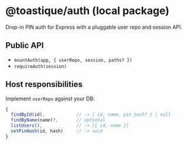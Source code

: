 # @toastique/auth (local package)

Drop-in PIN auth for Express with a pluggable user repo and session API.

## Public API
- `mountAuth(app, { userRepo, session, paths? })`
- `requireAuth(session)`

## Host responsibilities
Implement `userRepo` against your DB:

```js
{
  findById(id),            // -> { id, name, pin_hash? } | null
  findByName(name)?,       // optional
  listUsers(),             // -> [{ id, name }]
  setPinHash(id, hash)     // -> void
}
